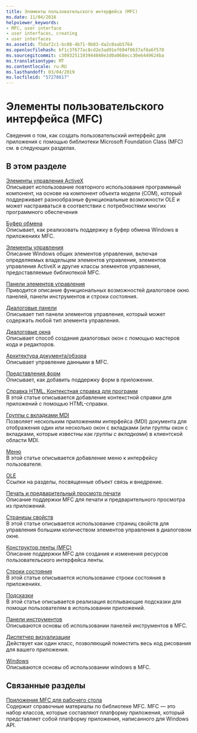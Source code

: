 ```yaml
---
title: Элементы пользовательского интерфейса (MFC)
ms.date: 11/04/2016
helpviewer_keywords:
- MFC, user interface
- user interfaces, creating
- user interfaces
ms.assetid: f5daf2c1-bc08-4b71-9b03-da2c0aab5764
ms.openlocfilehash: bf1c3f677ac8cd2e3ad91ef694f0637af8a6f578
ms.sourcegitcommit: c3093251193944840e3d0a068ecc30e6449624ba
ms.translationtype: MT
ms.contentlocale: ru-RU
ms.lasthandoff: 03/04/2019
ms.locfileid: "57278617"
---
```

# <a name="user-interface-elements-mfc"></a>Элементы пользовательского интерфейса (MFC)

Сведения о том, как создать пользовательский интерфейс для приложения с помощью библиотеки Microsoft Foundation Class (MFC) см. в следующих разделах.

## <a name="in-this-section"></a>В этом разделе

[Элементы управления ActiveX](../mfc/activex-controls.md)<br/>
Описывает использование повторного использования программный компонент, на основе на компонент объекта модели (COM), который поддерживает разнообразные функциональные возможности OLE и может настраиваться в соответствии с потребностями многих программного обеспечения

[Буфер обмена](../mfc/clipboard.md)<br/>
Описывает, как реализовать поддержку в буфер обмена Windows в приложениях MFC.

[Элементы управления](../mfc/controls-mfc.md)<br/>
Описание Windows общих элементов управления, включая определяемых владельцем элементов управления, элементов управления ActiveX и другие классы элементов управления, предоставляемые библиотекой MFC.

[Панели элементов управления](../mfc/control-bars.md)<br/>
Приводится описание функциональных возможностей диалоговое окно панелей, панели инструментов и строки состояния.

[Диалоговые панели](../mfc/dialog-bars.md)<br/>
Описывает тип панели элементов управления, который может содержать любой тип элемента управления.

[Диалоговые окна](../mfc/dialog-boxes.md)<br/>
Описывает способ создания диалоговых окон с помощью мастеров кода и редакторов.

[Архитектура документа/обзора](../mfc/document-view-architecture.md)<br/>
Описывает управление данными в MFC.

[Представления форм](../mfc/form-views-mfc.md)<br/>
Описывает, как добавить поддержку форм в приложении.

[Справка HTML. Контекстная справка для программ](../mfc/html-help-context-sensitive-help-for-your-programs.md)<br/>
В этой статье описывается добавление контекстной справки для приложений с помощью HTML-справки.

[Группы с вкладками MDI](../mfc/mdi-tabbed-groups.md)<br/>
Позволяет нескольким приложениям интерфейса (MDI) документа для отображения один или несколько окон с вкладками (или группы окон с вкладками, которые известны как *группы с вкладками*) в клиентской области MDI.

[Меню](../mfc/menus-mfc.md)<br/>
В этой статье описывается добавление меню к интерфейсу пользователя.

[OLE](../mfc/ole-mfc.md)<br/>
Ссылки на разделы, посвященные объект связь и внедрение.

[Печать и предварительный просмотр печати](../mfc/printing-and-print-preview.md)<br/>
Описание поддержки MFC для печати и предварительного просмотра из приложений.

[Страницы свойств](../mfc/property-sheets-mfc.md)<br/>
В этой статье описывается использование страниц свойств для управления большим количеством элементов управления в диалоговом окне.

[Конструктор ленты (MFC)](../mfc/ribbon-designer-mfc.md)<br/>
Описание поддержки MFC для создания и изменения ресурсов пользовательского интерфейса ленты.

[Строки состояния](../mfc/status-bars.md)<br/>
В этой статье описывается использование строки состояния в приложениях.

[Подсказки](../mfc/tool-tips.md)<br/>
В этой статье описывается реализация всплывающие подсказки для помощи пользователям в использовании приложений.

[Панели инструментов](../mfc/toolbars.md)<br/>
Описываются основы об использовании панелей инструментов в MFC.

[Диспетчер визуализации](../mfc/visualization-manager.md)<br/>
Действует как один класс, позволяющий поместить весь код рисования для вашего приложения.

[Windows](../mfc/windows.md)<br/>
Описываются основы об использовании windows в MFC.

## <a name="related-sections"></a>Связанные разделы

[Приложения MFC для рабочего стола](../mfc/mfc-desktop-applications.md)<br/>
Содержит справочные материалы по библиотеке MFC. MFC — это набор классов, которые составляют платформу приложения, который представляет собой платформу приложения, написанного для Windows API.
